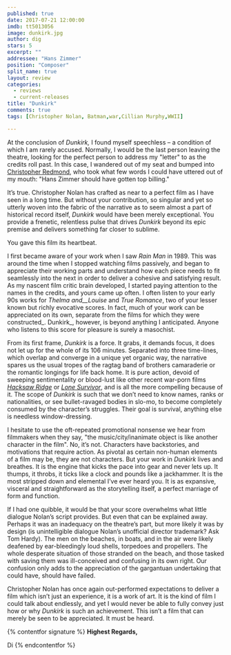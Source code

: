 ```yaml
---
published: true
date: 2017-07-21 12:00:00
imdb: tt5013056
image: dunkirk.jpg
author: dig
stars: 5
excerpt: ""
addressee: "Hans Zimmer"
position: "Composer"
split_name: true
layout: review
categories: 
  - reviews
  - current-releases
title: "Dunkirk"
comments: true
tags: [Christopher Nolan, Batman,war,Cillian Murphy,WWII]

---
```


At the conclusion of _Dunkirk,_ I found myself speechless – a condition of which I am rarely accused. Normally, I would be the last person leaving the theatre, looking for the perfect person to address my "letter" to as the credits roll past. In this case, I wandered out of my seat and bumped into [Christopher Redmond](http://www.dearcastandcrew.com/writers/christopherr/), who took what few words I could have uttered out of my mouth: "Hans Zimmer should have gotten top billing."

It’s true. Christopher Nolan has crafted as near to a perfect film as I have seen in a long time. But without your contribution, so singular and yet so utterly woven into the fabric of the narrative as to seem almost a part of historical record itself, _Dunkirk_ would have been merely exceptional. You provide a frenetic, relentless pulse that drives _Dunkirk_ beyond its epic premise and delivers something far closer to sublime.

You gave this film its heartbeat.

I first became aware of your work when I saw _Rain Man_ in 1989. This was around the time when I stopped watching films passively, and began to appreciate their working parts and understand how each piece needs to fit seamlessly into the next in order to deliver a cohesive and satisfying result. As my nascent film critic brain developed, I started paying attention to the names in the credits, and yours came up often. I often listen to your early 90s works for _Thelma and__Louise_ and _True Romance_, two of your lesser known but richly evocative scores. In fact, much of your work can be appreciated on its own, separate from the films for which they were constructed_. Dunkirk_, however, is beyond anything I anticipated. Anyone who listens to this score for pleasure is surely a masochist.

From its first frame, _Dunkirk_ is a force. It grabs, it demands focus, it does not let up for the whole of its 106 minutes. Separated into three time-lines, which overlap and converge in a unique yet organic way, the narrative spares us the usual tropes of the ragtag band of brothers camaraderie or the romantic longings for life back home. It is pure action, devoid of sweeping sentimentality or blood-lust like other recent war-porn films [_Hacksaw Ridge_](http://www.dearcastandcrew.com/content/2016/11/4/hacksaw-ridge.html) or [_Lone Survivor_](http://www.dearcastandcrew.com/content/2014/1/9/lone-survivor.html), and is all the more compelling because of it. The scope of _Dunkirk_ is such that we don’t need to know names, ranks or nationalities, or see bullet-ravaged bodies in slo-mo, to become completely consumed by the character’s struggles. Their goal is survival, anything else is needless window-dressing.

I hesitate to use the oft-repeated promotional nonsense we hear from filmmakers when they say, "the music/city/inanimate object is like another character in the film". No, it’s not. Characters have backstories, and motivations that require action. As pivotal as certain non-human elements of a film may be, they are not characters. But your work in _Dunkirk_ lives and breathes. It is the engine that kicks the pace into gear and never lets up. It thumps, it throbs, it ticks like a clock and pounds like a jackhammer. It is the most stripped down and elemental I’ve ever heard you. It is as expansive, visceral and straightforward as the storytelling itself, a perfect marriage of form and function.

If I had one quibble, it would be that your score overwhelms what little dialogue Nolan’s script provides. But even that can be explained away. Perhaps it was an inadequacy on the theatre’s part, but more likely it was by design (is unintelligible dialogue Nolan’s unofficial director trademark? Ask Tom Hardy). The men on the beaches, in boats, and in the air were likely deafened by ear-bleedingly loud shells, torpedoes and propellers. The whole desperate situation of those stranded on the beach, and those tasked with saving them was ill-conceived and confusing in its own right. Our confusion only adds to the appreciation of the gargantuan undertaking that could have, should have failed.

Christopher Nolan has once again out-performed expectations to deliver a film which isn’t just an experience, it is a work of art. It is the kind of film I could talk about endlessly, and yet I would never be able to fully convey just how or why _Dunkirk_ is such an achievement. This isn’t a film that can merely be seen to be appreciated. It must be heard.

{% contentfor signature %}
**Highest Regards,**

Di
{% endcontentfor %}
